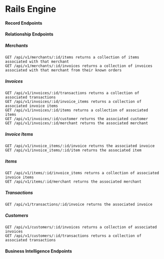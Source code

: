 # Rails Engine
#### Record Endpoints

#### Relationship Endpoints
##### Merchants
``GET /api/v1/merchants/:id/items returns a collection of items associated with that merchant``<br>
``GET /api/v1/merchants/:id/invoices returns a collection of invoices associated with that merchant from their known orders``
##### Invoices
``GET /api/v1/invoices/:id/transactions returns a collection of associated transactions`` <br>
``GET /api/v1/invoices/:id/invoice_items returns a collection of associated invoice items``<br>
``GET /api/v1/invoices/:id/items returns a collection of associated items``<br>
``GET /api/v1/invoices/:id/customer returns the associated customer``<br>
``GET /api/v1/invoices/:id/merchant returns the associated merchant``<br>
##### Invoice Items
``GET /api/v1/invoice_items/:id/invoice returns the associated invoice``<br>
``GET /api/v1/invoice_items/:id/item returns the associated item``<br>
##### Items
``GET /api/v1/items/:id/invoice_items returns a collection of associated invoice items``<br>
``GET /api/v1/items/:id/merchant returns the associated merchant``
##### Transactions
``GET /api/v1/transactions/:id/invoice returns the associated invoice``
##### Customers
``GET /api/v1/customers/:id/invoices returns a collection of associated invoices``<br>
``GET /api/v1/customers/:id/transactions returns a collection of associated transactions``

#### Business Intelligence Endpoints
